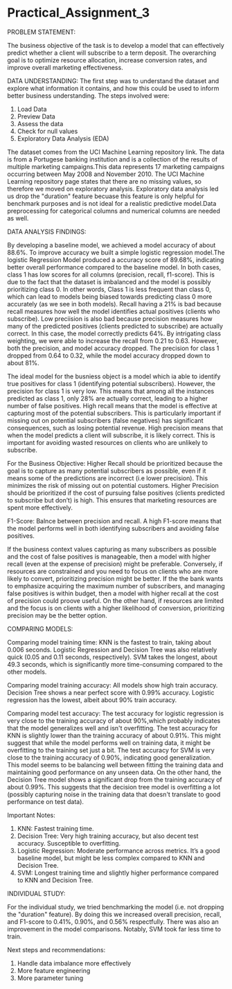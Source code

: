 # Practical_Assignment_3

PROBLEM STATEMENT:

The business objective of the task is to develop a model that can effectively predict whether a client will subscribe to a term deposit. The overarching goal is to optimize resource allocation, increase conversion rates, and improve overall marketing effectiveness. 

DATA UNDERSTANDING:
The first step was to understand the dataset and explore what information it contains, and how this could be used to inform better business understanding. The steps involved were:

1. Load Data
2. Preview Data
3. Assess the data
4. Check for null values
5. Exploratory Data Analysis (EDA)

The dataset comes from the UCI Machine Learning repository link. The data is from a Portugese banking institution and is a collection of the results of multiple marketing campaigns.This data represents 17 marketing campaigns occurring between May 2008 and November 2010. The  UCI Machine Learning repository page states that there are no missing values, so therefore we moved on exploratory analysis. Exploratory data analysis led us drop the "duration" feature becuase this feature is only helpful for benchmark purposes and is not ideal for a realistic predictive model.Data preprocessing for categorical columns and numerical columns are needed as well.

DATA ANALYSIS FINDINGS:

By developing a baseline model, we achieved a model accuracy of about 88.6%. To improve accuracy we built a simple logistic regression model.The logistic Regression Model produced a accuracy score of 89.68%, indicating better overall performance compared to the baseline model. In both cases, class 1 has low scores for all columns (precision, recall, f1-score). This is due to the fact that the dataset is imbalanced and the model is possibly prioritizing class 0. In other words, Class 1 is less frequent than class 0, which can lead to models being biased towards predicting class 0 more accurately (as we see in both models). Recall having a 21% is bad because recall measures how well the model identifies actual positives (clients who subscribe). Low preciision is also bad because precision measures how many of the predicted positives (clients predicted to subscribe) are actually correct. In this case, the model correctly predicts 64%. By intrigating class weighting, we were able to increase the recall from 0.21 to 0.63. However, both the precision, and model accuracy dropped. The precision for class 1 dropped from 0.64 to 0.32, while the model accuracy dropped down to about 81%.

The ideal model for the busniess object is a model which ia able to identify true positives for class 1 (identifying potential subscribers). However, the precision for class 1 is very low. This means that among all the instances predicted as class 1, only 28% are actually correct, leading to a higher number of false positives. High recall means that the model is effective at capturing most of the potential subscribers. This is particularly important if missing out on potential subscribers (false negatives) has significant consequences, such as losing potential revenue. High precision means that when the model predicts a client will subscribe, it is likely correct. This is important for avoiding wasted resources on clients who are unlikely to subscribe.

For the Business Objective: Higher Recall should be prioritized because the goal is to capture as many potential subscribers as possible, even if it means some of the predictions are incorrect (i.e lower precision). This minimizes the risk of missing out on potential customers. Higher Precision should be prioritized if the cost of pursuing false positives (clients predicted to subscribe but don’t) is high. This ensures that marketing resources are spent more effectively.

F1-Score: Balnce between precision and recall. A high F1-score means that the model performs well in both identifying subscribers and avoiding false positives.

If the business context values capturing as many subscribers as possible and the cost of false positives is manageable, then a model with higher recall (even at the expense of precision) might be preferable. Conversely, if resources are constrained and you need to focus on clients who are more likely to convert, prioritizing precision might be better. If the the bank wants to emphasize acquiring the maximum number of subscribers, and managing false positives is within budget, then a model with higher recall at the cost of precision could proove useful. On the other hand, if resources are limited and the focus is on clients with a higher likelihood of conversion, prioritizing precision may be the better option. 

COMPARING MODELS:

Comparing model training time: KNN is the fastest to train, taking about 0.006 seconds. Logistic Regression and Decision Tree was also relatively quick (0.05 and 0.11 seconds, respectively). SVM takes the longest, about 49.3 seconds, which is significantly more time-consuming compared to the other models.

Comparing model training accuracy: All models show high train accuracy. Decision Tree shows a near perfect score with 0.99% accuracy. Logistic regression has the lowest, albeit about 90% train accuracy.

Comparing model test accuracy: The test accuracy for logistic regression is very close to the training accuracy of about 90%,which probably indicates that the model generalizes well and isn't overfitting. The test accuracy for KNN is slightly lower than the training accuracy of about 0.91%. This might suggest that while the model performs well on training data, it might be overfitting to the training set just a bit. The test accuracy for SVM is very close to the training accuracy of 0.90%, indicating good generalization. This model seems to be balancing well between fitting the training data and maintaining good performance on any unseen data. On the other hand, the Decision Tree model shows a significant drop from the training accuracy of about 0.99%. This suggests that the decision tree model is overfitting a lot (possibly capturing noise in the training data that doesn't translate to good performance on test data).

Important Notes: 

1. KNN: Fastest training time.
2. Decision Tree: Very high training accuracy, but also decent test accuracy. Susceptible to overfitting. 
3. Logistic Regression: Moderate performance across metrics. It’s a good baseline model, but might be less complex compared to KNN and Decision Tree.
4. SVM: Longest training time and slightly higher performance compared to KNN and Decision Tree.

INDIVIDUAL STUDY:

For the individual study, we tried benchmarking the model (i.e. not dropping the "duration" feature). By doing this we increased overall precision, recall, and F1-score to 0.41%, 0.90%, and 0.56% respectfully. There was also an improvement in the model comparisons. Notably, SVM took far less time to train. 

Next steps and recommendations:

1. Handle data imbalance more effectively
2. More feature engineering
3. More parameter tuning
